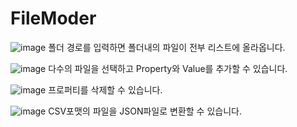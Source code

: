 # FileModer
![image](https://user-images.githubusercontent.com/87082855/163519877-592d8b9c-9b35-4823-af99-e2c138a69c5e.png)
폴더 경로를 입력하면 폴더내의 파일이 전부 리스트에 올라옵니다.

![image](https://user-images.githubusercontent.com/87082855/163519838-2d4e7145-4941-4762-b9fd-916f17b09788.png)
다수의 파일을 선택하고 Property와 Value를 추가할 수 있습니다.

![image](https://user-images.githubusercontent.com/87082855/163519821-d5724e22-e1d2-4b05-9fd4-f3e5941eb357.png)
프로퍼티를 삭제할 수 있습니다.

![image](https://user-images.githubusercontent.com/87082855/163519934-32010477-7485-4cd1-a8d3-958c57d1b464.png)
CSV포맷의 파일을 JSON파일로 변환할 수 있습니다.
